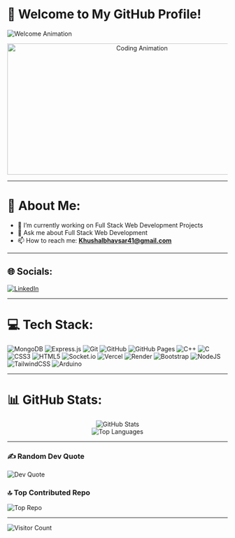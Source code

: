# 👋 Welcome to My GitHub Profile!  

![Welcome Animation](https://readme-typing-svg.demolab.com?font=Fira+Code&weight=500&size=30&pause=1000&color=FC00FF&center=true&width=1000&lines=Hi+There!+I+am+Khushal+Bhavsar;Passionate+Full+Stack+Web+Developer;DSA+Enthusiast+%26+Problem+Solver;Always+Learning+%26+Improving)

<div align="center">
  <img src="https://media.giphy.com/media/qgQUggAC3Pfv687qPC/giphy.gif" width="600" height="300" alt="Coding Animation"/>
</div>

---

# 💫 About Me:
- 🔭 I’m currently working on Full Stack Web Development Projects  
- 💬 Ask me about Full Stack Web Development  
- 📫 How to reach me: **Khushalbhavsar41@gmail.com**

---

## 🌐 Socials:
[![LinkedIn](https://img.shields.io/badge/LinkedIn-%230077B5.svg?logo=linkedin&logoColor=white)](https://www.linkedin.com/in/khushal-bhavsar-/)

---

# 💻 Tech Stack:
![MongoDB](https://img.shields.io/badge/MongoDB-%234ea94b.svg?style=flat-square&logo=mongodb&logoColor=white) 
![Express.js](https://img.shields.io/badge/express.js-%23404d59.svg?style=flat-square&logo=express&logoColor=%2361DAFB) 
![Git](https://img.shields.io/badge/git-%23F05033.svg?style=flat-square&logo=git&logoColor=white) 
![GitHub](https://img.shields.io/badge/github-%23121011.svg?style=flat-square&logo=github&logoColor=white) 
![GitHub Pages](https://img.shields.io/badge/github%20pages-121013?style=flat-square&logo=github&logoColor=white) 
![C++](https://img.shields.io/badge/c++-%2300599C.svg?style=flat-square&logo=c%2B%2B&logoColor=white) 
![C](https://img.shields.io/badge/c-%2300599C.svg?style=flat-square&logo=c&logoColor=white) 
![CSS3](https://img.shields.io/badge/css3-%231572B6.svg?style=flat-square&logo=css3&logoColor=white) 
![HTML5](https://img.shields.io/badge/html5-%23E34F26.svg?style=flat-square&logo=html5&logoColor=white) 
![Socket.io](https://img.shields.io/badge/Socket.io-black?style=flat-square&logo=socket.io&badgeColor=010101) 
![Vercel](https://img.shields.io/badge/vercel-%23000000.svg?style=flat-square&logo=vercel&logoColor=white) 
![Render](https://img.shields.io/badge/Render-%46E3B7.svg?style=flat-square&logo=render&logoColor=white) 
![Bootstrap](https://img.shields.io/badge/bootstrap-%238511FA.svg?style=flat-square&logo=bootstrap&logoColor=white) 
![NodeJS](https://img.shields.io/badge/node.js-6DA55F?style=flat-square&logo=node.js&logoColor=white) 
![TailwindCSS](https://img.shields.io/badge/tailwindcss-%2338B2AC.svg?style=flat-square&logo=tailwind-css&logoColor=white) 
![Arduino](https://img.shields.io/badge/-Arduino-00979D?style=flat-square&logo=Arduino&logoColor=white)

---

# 📊 GitHub Stats:
<div align="center">
  <img src="https://github-readme-stats.vercel.app/api?username=Khushal41&theme=midnight-purple&hide_border=false&include_all_commits=true&count_private=true" alt="GitHub Stats"/><br/>
<!--   <img src="https://github-readme-streak-stats.herokuapp.com?user=Khushal41&theme=midnight-purple&hide_border=false" alt="GitHub Streak"/><br/> -->
  <img src="https://github-readme-stats.vercel.app/api/top-langs/?username=Khushal41&theme=midnight-purple&hide_border=false&include_all_commits=true&count_private=true&layout=compact" alt="Top Languages"/>
</div>

---

### ✍️ Random Dev Quote
![Dev Quote](https://quotes-github-readme.vercel.app/api?type=horizontal&theme=tokyonight)

### 🔝 Top Contributed Repo
![Top Repo](https://github-contributor-stats.vercel.app/api?username=Khushal41&limit=5&theme=midnight-purple&combine_all_yearly_contributions=true)

---

![Visitor Count](https://visitcount.itsvg.in/api?id=Khushal41&icon=5&color=13)

<!-- Proudly created with GPRM ( https://gprm.itsvg.in ) -->
